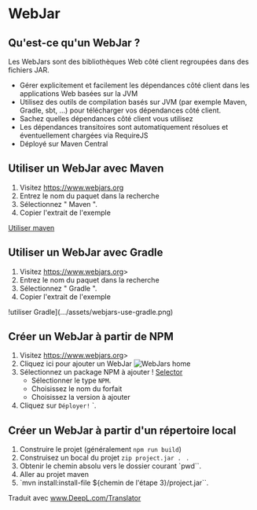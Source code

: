 # WebJar

## Qu'est-ce qu'un WebJar ?

Les WebJars sont des bibliothèques Web côté client regroupées dans des fichiers JAR.

- Gérer explicitement et facilement les dépendances côté client dans les applications Web basées sur la JVM
- Utilisez des outils de compilation basés sur JVM (par exemple Maven, Gradle, sbt, ...) pour télécharger vos dépendances côté client.
- Sachez quelles dépendances côté client vous utilisez
- Les dépendances transitoires sont automatiquement résolues et éventuellement chargées via RequireJS
- Déployé sur Maven Central

## Utiliser un WebJar avec Maven

1. Visitez <https://www.webjars.org>
2. Entrez le nom du paquet dans la recherche
3. Sélectionnez " Maven ".
4. Copier l'extrait de l'exemple

[ Utiliser maven](.../assets/webjars-use-maven.png)

## Utiliser un WebJar avec Gradle

1. Visitez <https://www.webjars.org>>
2. Entrez le nom du paquet dans la recherche
3. Sélectionnez " Gradle ".
4. Copier l'extrait de l'exemple

!utiliser Gradle](.../assets/webjars-use-gradle.png)

## Créer un WebJar à partir de NPM

1. Visitez <https://www.webjars.org>>
2. Cliquez ici pour ajouter un WebJar ![WebJars home](.../assets/webjars-home.png)
3. Sélectionnez un package NPM à ajouter ! [Selector](.../assets/webjars-add.png)
   - Sélectionner le type `NPM`.
   - Choisissez le nom du forfait
   - Choisissez la version à ajouter
4. Cliquez sur `Déployer!` `.

## Créer un WebJar à partir d'un répertoire local

1. Construire le projet (généralement `npm run build`)
2. Construisez un bocal du projet `zip project.jar .` ` `.
3. Obtenir le chemin absolu vers le dossier courant `pwd``.
4. Aller au projet maven
5. `mvn install:install-file ${chemin de l'étape 3}/project.jar``.

Traduit avec www.DeepL.com/Translator
